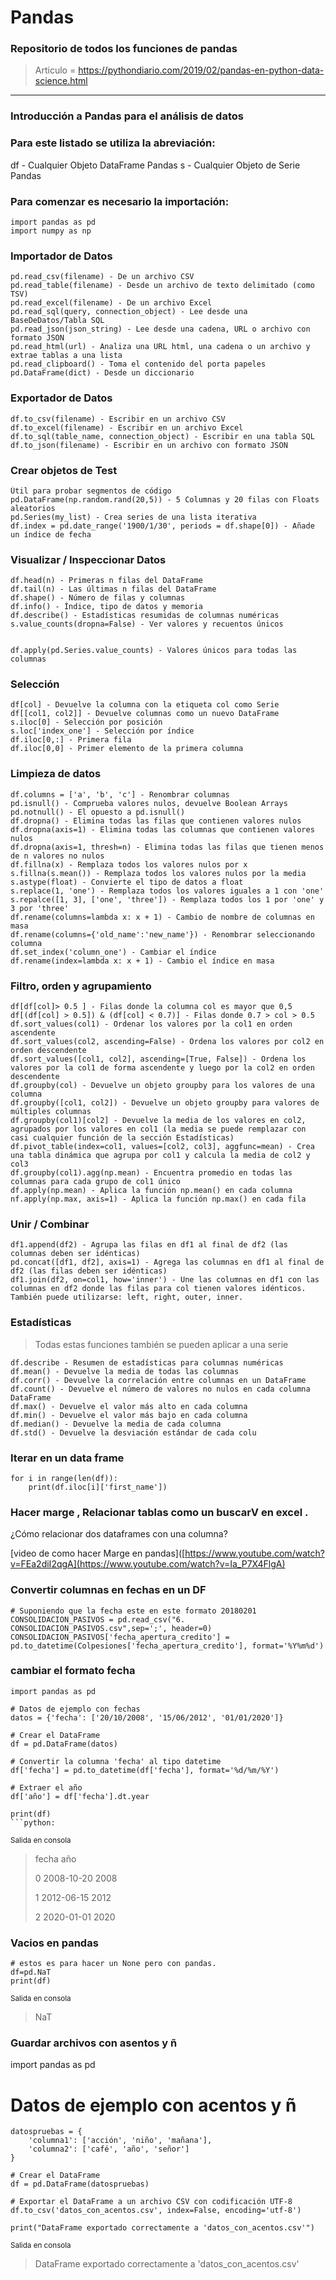 # Pandas
### Repositorio de todos los funciones de pandas
> Articulo = https://pythondiario.com/2019/02/pandas-en-python-data-science.html
________________________________________________________________________________________

### Introducción a Pandas para el análisis de datos

### Para este listado se utiliza la abreviación:

df - Cualquier Objeto DataFrame Pandas
s - Cualquier Objeto de Serie Pandas


### Para comenzar es necesario la importación:

```python:
import pandas as pd
import numpy as np
```

### Importador de Datos
```python:
pd.read_csv(filename) - De un archivo CSV
pd.read_table(filename) - Desde un archivo de texto delimitado (como TSV)
pd.read_excel(filename) - De un archivo Excel
pd.read_sql(query, connection_object) - Lee desde una BaseDeDatos/Tabla SQL
pd.read_json(json_string) - Lee desde una cadena, URL o archivo con formato JSON
pd.read_html(url) - Analiza una URL html, una cadena o un archivo y extrae tablas a una lista
pd.read_clipboard() - Toma el contenido del porta papeles
pd.DataFrame(dict) - Desde un diccionario
```

### Exportador de Datos

```python:
df.to_csv(filename) - Escribir en un archivo CSV
df.to_excel(filename) - Escribir en un archivo Excel
df.to_sql(table_name, connection_object) - Escribir en una tabla SQL
df.to_json(filename) - Escribir en un archivo con formato JSON
```

### Crear objetos de Test

```python:
Útil para probar segmentos de código
pd.DataFrame(np.random.rand(20,5)) - 5 Columnas y 20 filas con Floats aleatorios
pd.Series(my_list) - Crea series de una lista iterativa
df.index = pd.date_range('1900/1/30', periods = df.shape[0]) - Añade un índice de fecha
```

### Visualizar / Inspeccionar Datos

```python:
df.head(n) - Primeras n filas del DataFrame
df.tail(n) - Las últimas n filas del DataFrame
df.shape() - Número de filas y columnas
df.info() - Índice, tipo de datos y memoria
df.describe() - Estadísticas resumidas de columnas numéricas
s.value_counts(dropna=False) - Ver valores y recuentos únicos


df.apply(pd.Series.value_counts) - Valores únicos para todas las columnas
```

### Selección
```python:
df[col] - Devuelve la columna con la etiqueta col como Serie
df[[col1, col2]] - Devuelve columnas como un nuevo DataFrame
s.iloc[0] - Selección por posición
s.loc['index_one'] - Selección por índice
df.iloc[0,:] - Primera fila
df.iloc[0,0] - Primer elemento de la primera columna
```
### Limpieza de datos

```python:
df.columns = ['a', 'b', 'c'] - Renombrar columnas
pd.isnull() - Comprueba valores nulos, devuelve Boolean Arrays
pd.notnull() - El opuesto a pd.isnull()
df.dropna() - Elimina todas las filas que contienen valores nulos
df.dropna(axis=1) - Elimina todas las columnas que contienen valores nulos
df.dropna(axis=1, thresh=n) - Elimina todas las filas que tienen menos de n valores no nulos
df.fillna(x) - Remplaza todos los valores nulos por x
s.fillna(s.mean()) - Remplaza todos los valores nulos por la media
s.astype(float) - Convierte el tipo de datos a float
s.replace(1, 'one') - Remplaza todos los valores iguales a 1 con 'one'
s.repalce([1, 3], ['one', 'three']) - Remplaza todos los 1 por 'one' y 3 por 'three'
df.rename(columns=lambda x: x + 1) - Cambio de nombre de columnas en masa
df.rename(columns={'old_name':'new_name'}) - Renombrar seleccionando columna
df.set_index('column_one') - Cambiar el índice
df.rename(index=lambda x: x + 1) - Cambio el índice en masa
```
### Filtro, orden y agrupamiento

```python:
df[df[col]> 0.5 ] - Filas donde la columna col es mayor que 0,5
df[(df[col] > 0.5]) & (df[col] < 0.7)] - Filas donde 0.7 > col > 0.5
df.sort_values(col1) - Ordenar los valores por la col1 en orden ascendente
df.sort_values(col2, ascending=False) - Ordena los valores por col2 en orden descendente
df.sort_values([col1, col2], ascending=[True, False]) - Ordena los valores por la col1 de forma ascendente y luego por la col2 en orden descendente
df.groupby(col) - Devuelve un objeto groupby para los valores de una columna
df.groupby([col1, col2]) - Devuelve un objeto groupby para valores de múltiples columnas
df.groupby(col1)[col2] - Devuelve la media de los valores en col2, agrupados por los valores en col1 (la media se puede remplazar con casi cualquier función de la sección Estadísticas)
df.pivot_table(index=col1, values=[col2, col3], aggfunc=mean) - Crea una tabla dinámica que agrupa por col1 y calcula la media de col2 y col3
df.groupby(col1).agg(np.mean) - Encuentra promedio en todas las columnas para cada grupo de col1 único
df.apply(np.mean) - Aplica la función np.mean() en cada columna
nf.apply(np.max, axis=1) - Aplica la función np.max() en cada fila
```
### Unir / Combinar

```python:
df1.append(df2) - Agrupa las filas en df1 al final de df2 (las columnas deben ser idénticas)
pd.concat([df1, df2], axis=1) - Agrega las columnas en df1 al final de df2 (las filas deben ser idénticas)
df1.join(df2, on=col1, how='inner') - Une las columnas en df1 con las columnas en df2 donde las filas para col tienen valores idénticos. También puede utilizarse: left, right, outer, inner.
```
### Estadísticas
> Todas estas funciones también se pueden aplicar a una serie

```python:
df.describe - Resumen de estadísticas para columnas numéricas
df.mean() - Devuelve la media de todas las columnas
df.corr() - Devuelve la correlación entre columnas en un DataFrame
df.count() - Devuelve el número de valores no nulos en cada columna DataFrame
df.max() - Devuelve el valor más alto en cada columna
df.min() - Devuelve el valor más bajo en cada columna
df.median() - Devuelve la media de cada columna
df.std() - Devuelve la desviación estándar de cada colu
```

### Iterar en un data frame

```python:
for i in range(len(df)):
    print(df.iloc[i]['first_name'])
```

### Hacer marge , Relacionar tablas como un buscarV en excel .
¿Cómo relacionar dos dataframes con una columna?

[video de como hacer Marge en pandas]([https://www.youtube.com/watch?v=FEa2diI2qgA](https://www.youtube.com/watch?v=Ia_P7X4FlgA)

### Convertir columnas en fechas en un DF
```python:
# Suponiendo que la fecha este en este formato 20180201
CONSOLIDACION_PASIVOS = pd.read_csv("6. CONSOLIDACION_PASIVOS.csv",sep=';', header=0)
CONSOLIDACION_PASIVOS['fecha_apertura_credito'] = pd.to_datetime(Colpesiones['fecha_apertura_credito'], format='%Y%m%d')

```

### cambiar el formato fecha 
```python:
import pandas as pd

# Datos de ejemplo con fechas
datos = {'fecha': ['20/10/2008', '15/06/2012', '01/01/2020']}

# Crear el DataFrame
df = pd.DataFrame(datos)

# Convertir la columna 'fecha' al tipo datetime
df['fecha'] = pd.to_datetime(df['fecha'], format='%d/%m/%Y')

# Extraer el año
df['año'] = df['fecha'].dt.year

print(df)
```python:
```
<sup>  Salida en consola  </sup>
>  fecha   año
> 
> 0  2008-10-20  2008
> 
> 1  2012-06-15  2012
> 
> 2  2020-01-01  2020
> 

### Vacios en pandas 
```python:
# estos es para hacer un None pero con pandas.
df=pd.NaT
print(df)
```
<sup>  Salida en consola  </sup>
> NaT


### Guardar archivos con asentos y ñ

import pandas as pd

# Datos de ejemplo con acentos y ñ

```python:
datospruebas = {
    'columna1': ['acción', 'niño', 'mañana'],
    'columna2': ['café', 'año', 'señor']
}

# Crear el DataFrame
df = pd.DataFrame(datospruebas)

# Exportar el DataFrame a un archivo CSV con codificación UTF-8
df.to_csv('datos_con_acentos.csv', index=False, encoding='utf-8')

print("DataFrame exportado correctamente a 'datos_con_acentos.csv'")
```
<sup>  Salida en consola  </sup>
> DataFrame exportado correctamente a 'datos_con_acentos.csv'


